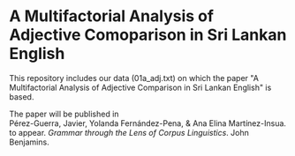 # A Multifactorial Analysis of Adjective Comoparison in Sri Lankan English

This repository includes our data (01a_adj.txt) on which the paper "A Multifactorial Analysis of Adjective Comparison in Sri Lankan English" is based.  

The paper will be published in   
Pérez-Guerra, Javier, Yolanda Fernández-Pena, & Ana Elina Martínez-Insua. to appear. *Grammar through the Lens of Corpus Linguistics*. John Benjamins.
